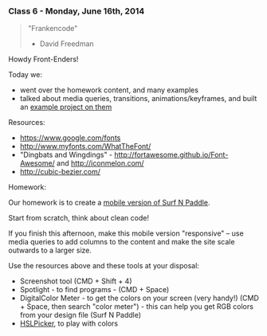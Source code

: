 ### Class 6 - Monday, June 16th, 2014

> "Frankencode"
> - David Freedman

Howdy Front-Enders!

Today we:

- went over the homework content, and many examples
- talked about media queries, transitions, animations/keyframes, and built an [example project on them](./class_6/)

Resources:

- https://www.google.com/fonts
- http://www.myfonts.com/WhatTheFont/
- "Dingbats and Wingdings" - http://fortawesome.github.io/Font-Awesome/ and http://iconmelon.com/
- http://cubic-bezier.com/

Homework:

Our homework is to create a [mobile version of Surf N Paddle](./class_6/surf-and-paddle-responsive.png).

Start from scratch, think about clean code!

If you finish this afternoon, make this mobile version "responsive" – use media queries to add columns to the content and make the site scale outwards to a larger size.

Use the resources above and these tools at your disposal:

- Screenshot tool (CMD + Shift + 4)
- Spotlight - to find programs - (CMD + Space)
- DigitalColor Meter - to get the colors on your screen (very handy!) (CMD + Space, then search "color meter") - this can help you get RGB colors from your design file (Surf N Paddle)
- [HSLPicker](http://hslpicker.com), to play with colors
